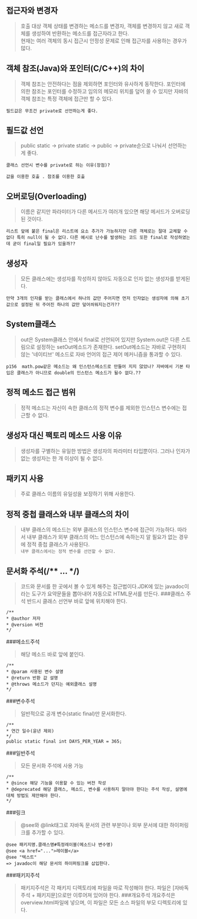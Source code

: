 ## 접근자와 변경자
> 호출 대상 객체 상태를 변경하는 메소드를 변경자, 객체를 변경하지 않고 새로 객체를 생성하여 반환하는 메소드를 접근자라고 한다.  
현재는 여러 객체의 동시 접근시 안정성 문제로 인해 접근자를 사용하는 경우가 많다.

## 객체 참조(Java)와 포인터(C/C++)의 차이
> 객체 참조는 안전하다는 점을 제외하면 포인터와 유사하게 동작한다. 포인터에 의한 참조는 포인터를 수정하고 임의의 메모리 위치를 덮어 쓸 수 있지만 자바의 객체 참조는 특정 객체에 접근만 할 수 있다.

`필드값은 무조건 private로 선언하는게 좋다.`  

## 필드값 선언
> public static -> private static -> public -> private순으로 나눠서 선언하는게 좋다.

`클래스 선언시 변수를 private로 하는 이유(장점)?`

`값을 이용한 호출 . 참조를 이용한 호출`

## 오버로딩(Overloading)
> 이름은 같지만 파라미터가 다른 메서드가 여러개 있으면 해당 메서드가 오버로딩된 것이다.

`리스트 앞에 붙은 final은 리스트에 요소 추가가 가능하지만 다른 객체로는 절대 교체할 수 없다 특히 null이 될 수 없다.`
`다른 예시로 난수를 발생하는 코드 또한 final로 작성하였는데 굳이 final일 필요가 있을까??`

## 생성자
> 모든 클래스에는 생성자를 작성하지 않아도 자동으로 인자 없는 생성자를 받게된다.

`만약 3개의 인자를 받는 클래스에서 하나의 값만 주어지면 먼저 인자없는 생성자에 의해 초기값으로 설정된 뒤 주어진 하나의 값만 덮어씌워지는건가??`

## System클래스
> out은 System클래스 안에서 final로 선언되어 있지만 System.out은 다른 스트림으로 설정하는 setOut메소드가 존재한다. setOut메소드는 자바로 구현하지 않는 '네이티브' 메소드로 자바 언어의 접근 제어 메커니즘을 통과할 수 있다.

`p156  math.pow같은 메소드는 왜 인스턴스메소드로 만들어 지지 않았나? 자바에서 기본 타입은 클래스가 아니므로 double의 인스턴스 메소드가 될수 없다.??`

## 정적 메소드 접근 범위
> 정적 메소드는 자신이 속한 클래스의 정적 변수를 제외한 인스턴스 변수에는 접근할 수 없다.

## 생성자 대신 팩토리 메소드 사용 이유
> 생성자를 구별하는 유일한 방법은 생성자의 파라미터 타입뿐이다. 그러나 인자가 없는 생성자는 한 개 이상이 될 수 없다.

## 패키지 사용
> 주로 클래스 이름의 유일성을 보장하기 위해 사용한다.

## 정적 중첩 클래스와 내부 클래스의 차이
> 내부 클래스의 메소드는 외부 클래스의 인스턴스 변수에 접근이 가능하다. 따라서 내부 클래스가 외부 클래스의 어느 인스턴스에 속하는지 알 필요가 없는 경우에 정적 중첩 클래스가 사용된다.  
`내부 클래스에서는 정적 변수를 선언할 수 없다.`
 
## 문서화 주석(/** ... */)
> 코드와 문서를 한 곳에서 볼 수 있게 해주는 접근법이다.JDK에 있는 javadoc이라는 도구가 요약문들을 뽑아내어 자동으로 HTML문서를 만든다.
###클래스 주석
> 반드시 클래스 선언부 바로 앞에 위치해야 한다.  
```
/**
* @author 저자
* @version 버전
*/
```
###메소드주석
> 해당 메소드 바로 앞에 붙인다.
```
/**
* @param 사용된 변수 설명
* @return 반환 값 설명
* @throws 메소드가 던지는 예외클래스 설명
*/
```
###변수주석
> 일반적으로 공개 변수(static final)만 문서화한다.
```
/**
* 연간 일수(윤년 제외)
*/
public static final int DAYS_PER_YEAR = 365;
```
###일반주석
> 모든 문서화 주석에 사용 가능
```
/**
* @since 해당 기능을 이용할 수 있는 버전 작성
* @deprecated 해당 클래스, 메소드, 변수를 사용하지 말아야 한다는 주석 작성, 설명에 대체 방법도 제안해야 한다.
*/
```
###링크
> @see와 @link태그로 자바독 문서의 관련 부분이나 외부 문서에 대한 하이퍼링크를 추가할 수 있다.
```
@see 패키지명.클래스명#특정레이블(메소드나 변수명) 
@see <a href="...">레이블</a>
@see "텍스트" 
=> javadoc이 해당 문서의 하이퍼링크를 삽입한다.
```
###패키지주석
> 패키지주석은 각 패키지 디렉토리에 파일을 따로 작성해야 한다. 파일은 [자바독 주석 + 패키지문]으로만 이루어져 있어야 한다.
###개요주석
> 개요주석은 overview.html파일에 넣으며, 이 파일은 모든 소스 파일의 부모 디렉토리에 있다.
